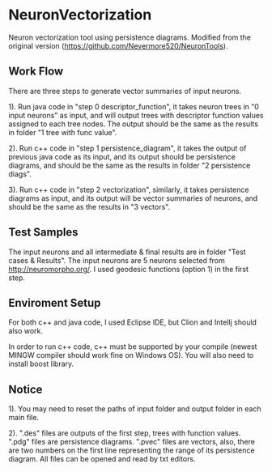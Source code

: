 # NeuronVectorization
Neuron vectorization tool using persistence diagrams. Modified from the original version (https://github.com/Nevermore520/NeuronTools).

## Work Flow

There are three steps to generate vector summaries of input neurons. 

1). Run java code in "step 0 descriptor_function", it takes neuron trees in "0 input neurons" as input, and will output trees with descriptor function values assigned to each tree nodes. The output should be the same as the results in folder "1 tree with func value".

2). Run c++ code in "step 1 persistence_diagram", it takes the output of previous java code as its input, and its output should be persistence diagrams, and should be the same as the results in folder "2 persistence diags".

3). Run c++ code in "step 2 vectorization", similarly, it takes persistence diagrams as input, and its output will be vector summaries of neurons, and should be the same as the results in "3 vectors".

## Test Samples

The input neurons and all intermediate & final results are in folder "Test cases & Results". The input neurons are 5 neurons selected from http://neuromorpho.org/. I used geodesic functions (option 1) in the first step.

## Enviroment Setup

For both c++ and java code, I used Eclipse IDE, but Clion and Intellj should also work.

In order to run c++ code, c++ must be supported by your compile (newest MINGW compiler should work fine on Windows OS). You will also need to install boost library.

## Notice

1). You may need to reset the paths of input folder and output folder in each main file.

2). ".des" files are outputs of the first step, trees with function values.
    ".pdg" files are persistence diagrams.
    ".pvec" files are vectors, also, there are two numbers on the first line representing the range of its persistence diagram.
    All files can be opened and read by txt editors.

